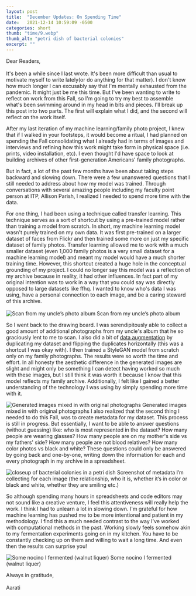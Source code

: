 ```yaml
---
layout: post
title:  "December Updates: On Spending Time"
date:   2021-12-14 10:59:09 -0500
categories: short
thumb: "time/9.webp"
thumb_alt: "petri dish of bacterial colonies"
excerpt: ""
---
```


Dear Readers,<br><br>
It's been a while since I last wrote. It's been more difficult than usual to motivate myself to write lately(or do anything for that matter). I don't know how much longer I can excusably say that I'm mentally exhausted from the pandemic. It might just be me this time. But I've been wanting to write to reflect on work from this Fall, so I'm going to try my best to assemble what's been swimming around in my head in bits and pieces. I'll break up this post into two parts. The first will explain what I did, and the second will reflect on the work itself. 

After my last iteration of my machine learning/family photo project, I knew that if I walked in your footsteps, it would become a ritual, I had planned on spending the Fall consolidating what I already had in terms of images and interviews and refining how this work might take form in physical space (i.e. prints, video installation, etc). I even thought I'd have space to look at building archives of other first-generation Americans' family photographs.

But in fact, a lot of the past few months have been about taking steps backward and slowing down. There were a few unanswered questions that I still needed to address about how my model was trained. Through conversations with several amazing people including my faculty point person at ITP, Allison Parish, I realized I needed to spend more time with the data.

For one thing, I had been using a technique called transfer learning. This technique serves as a sort of shortcut by using a pre-trained model rather than training a model from scratch. In short, my machine learning model wasn't purely trained on my own data. It was first pre-trained on a larger dataset of faces from Flickr and then trained some more on just my specific dataset of family photos. Transfer learning allowed me to work with a much smaller dataset (even 1,000 family photos is a very small dataset for a machine learning model) and meant my model would have a much shorter training time. However, this shortcut created a huge hole in the conceptual grounding of my project. I could no longer say this model was a reflection of my archive because in reality, it had other influences. In fact part of my original intention was to work in a way that you could say was directly opposed to large datasets like ffhq. I wanted to know who's data I was using, have a personal connection to each image, and be a caring steward of this archive.<br><br>
![Scan from my uncle’s photo album](/fieldnotes/assets/images/time/1.webp)
<span>Scan from my uncle’s photo album</span>

So I went back to the drawing board. I was serendipitously able to collect a good amount of additional photographs from my uncle's album that he so graciously lent to me to scan. I also did a bit of [data augmentation](https://towardsdatascience.com/data-augmentation-techniques-in-python-f216ef5eed69) by duplicating my dataset and flipping the duplicates horizontally (this was a shortcut I was okay with). I then trained a StyleGAN model from scratch only on my family photographs. The results were so worth the time and effort. In all honesty the aesthetic difference in the generated images are slight and might only be something I can detect having worked so much with these images, but I still think it was worth it because I know that this model reflects my family archive. Additionally, I felt like I gained a better understanding of the technology I was using by simply spending more time with it. 

![Generated images mixed in with original photographs](/fieldnotes/assets/images/time/2.webp)
<span>Generated images mixed in with original photographs</span>
I also realized that the second thing I needed to do this Fall, was to create metadata for my dataset. This process is still in progress. But essentially, I want to be able to answer questions (without guessing) like: who is most represented in the dataset? How many people are wearing glasses? How many people are on my mother's side vs my fathers' side? How many people are not blood relatives? How many color photos vs black and white? These questions could only be answered by going back and one-by-one, writing down the information for each and every photograph in my archive in a spreadsheet. 

![closeup of bacterial colonies in a petri dish](/fieldnotes/assets/images/time/3.webp)
<span>Screenshot of metadata I’m collecting for each image (the relationship, who it is, whether it’s in color or black and white, whether they are smiling etc.)</span>

So although spending many hours in spreadsheets and code editors may not sound like a creative venture, I feel this attentiveness will really help the work. I think I had to unlearn a lot in slowing down. I'm grateful for how machine learning has pushed me to be more intentional and patient in my methodology. I find this a much needed contrast to the way I've worked with computational methods in the past. Working slowly feels somehow akin to my fermentation experiments going on in my kitchen. You have to be constantly checking up on them and willing to wait a long time. And even then the results can surprise you!

![Some nocino I fermented (walnut liquer)](/fieldnotes/assets/images/time/4.webp)
<span>Some nocino I fermented (walnut liquer)</span>

Always in gratitude,<br><br>
Aarati